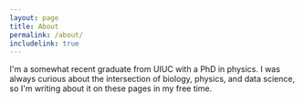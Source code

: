 ```yaml
---
layout: page
title: About
permalink: /about/
includelink: true
---
```


I'm a somewhat recent graduate from UIUC with a PhD in physics. I was always curious about the intersection of biology, physics, and data science, so I'm writing about it on these pages in my free time.
